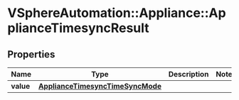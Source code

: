 # VSphereAutomation::Appliance::ApplianceTimesyncResult

## Properties
Name | Type | Description | Notes
------------ | ------------- | ------------- | -------------
**value** | [**ApplianceTimesyncTimeSyncMode**](ApplianceTimesyncTimeSyncMode.md) |  | 


